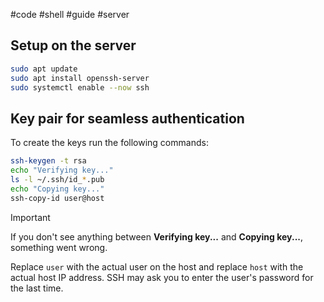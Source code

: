 #code #shell #guide #server
## Setup on the server
```bash
sudo apt update
sudo apt install openssh-server
sudo systemctl enable --now ssh
```
## Key pair for seamless authentication 
To create the keys run the following commands:
```bash
ssh-keygen -t rsa
echo "Verifying key..."
ls -l ~/.ssh/id_*.pub
echo "Copying key..."
ssh-copy-id user@host
```

> [!IMPORTANT]
> If you don't see anything between **Verifying key...** and **Copying key...**, something went wrong.

Replace `user` with the actual user on the host and replace `host` with the actual host IP address.
SSH may ask you to enter the user's password for the last time.